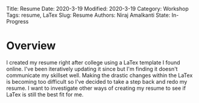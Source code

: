 Title: Resume
Date: 2020-3-19 
Modified: 2020-3-19 
Category: Workshop
Tags: resume, LaTex
Slug: Resume
Authors: Niraj Amalkanti 
State: In-Progress

# Overview

I created my resume right after college using a LaTex template I found online.
I've been iteratively updating it since but I'm finding it doesn't communicate
my skillset well.
Making the drastic changes within the LaTex is becoming too difficult so I've 
decided to take a step back and redo my resume. I want to investigate
other ways of creating my resume to see if LaTex is still the best fit for me.


